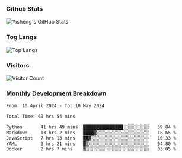 ### Github Stats
![Yisheng's GitHub Stats](https://github-readme-stats-9qabuvhk1-gongyisheng.vercel.app/api?username=gongyisheng&count_private=true&show_icons=true)
### Tog Langs
![Top Langs](https://github-readme-stats-9qabuvhk1-gongyisheng.vercel.app/api/top-langs/?username=gongyisheng&layout=compact)
### Visitors
![Visitor Count](https://profile-counter.glitch.me/gongyisheng/count.svg)
### Monthly Development Breakdown
<!--START_SECTION:waka-->

```txt
From: 10 April 2024 - To: 10 May 2024

Total Time: 69 hrs 54 mins

Python       41 hrs 49 mins  ███████████████░░░░░░░░░░   59.84 %
Markdown     13 hrs 2 mins   ████▓░░░░░░░░░░░░░░░░░░░░   18.65 %
JavaScript   7 hrs 13 mins   ██▓░░░░░░░░░░░░░░░░░░░░░░   10.33 %
YAML         3 hrs 21 mins   █▒░░░░░░░░░░░░░░░░░░░░░░░   04.80 %
Docker       2 hrs 7 mins    ▓░░░░░░░░░░░░░░░░░░░░░░░░   03.05 %
```

<!--END_SECTION:waka-->

